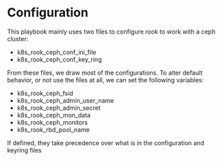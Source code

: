 # Configuration

This playbook mainly uses two files to configure rook to work with a ceph cluster:

* k8s_rook_ceph_conf_ini_file
* k8s_rook_ceph_conf_key_ring

From these files, we draw most of the configurations. To alter default behavior, or not use the files at all, we can set the following variables:

* k8s_rook_ceph_fsid
* k8s_rook_ceph_admin_user_name
* k8s_rook_ceph_admin_secret
* k8s_rook_ceph_mon_data
* k8s_rook_ceph_monitors
* k8s_rook_rbd_pool_name

If defined, they take precedence over what is in the configuration and keyring files
